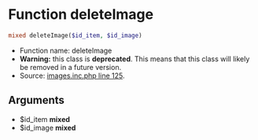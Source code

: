 Function deleteImage
===========================





```php
mixed deleteImage($id_item, $id_image)
```

* Function name: deleteImage
* **Warning:** this class is **deprecated**. This means that this class will likely be removed in a future version.
* Source: [images.inc.php line 125](https://github.com/PrestaShop/PrestaShop/blob/1.5.4.1/images.inc.php#L125).

Arguments
---------

* $id_item **mixed**
* $id_image **mixed**

